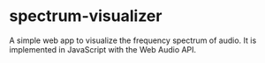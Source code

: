 # spectrum-visualizer
A simple web app to visualize the frequency spectrum of audio.
It is implemented in JavaScript with the Web Audio API.
